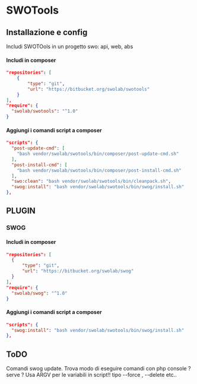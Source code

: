 # SWOTools

## Installazione e config

Includi SWOTOols in un progetto swo: api, web, abs

#### Includi in composer

```json
"repositories": [
    {
        "type": "git",
        "url": "https://bitbucket.org/swolab/swotools"
    }
],
"require": {
  "swolab/swotools": "^1.0"
}
```

#### Aggiungi i comandi script a composer
```json
"scripts": {
  "post-update-cmd": [
    "bash vendor/swolab/swotools/bin/composer/post-update-cmd.sh"
  ],
  "post-install-cmd": [
    "bash vendor/swolab/swotools/bin/composer/post-install-cmd.sh"
  ],
  "swo:clean": "bash vendor/swolab/swotools/bin/cleanpack.sh",
  "swog:install": "bash vendor/swolab/swotools/bin/swog/install.sh"
},
```
## PLUGIN

### SWOG
#### Includi in composer
```json
"repositories": [
  {
      "type": "git",
      "url": "https://bitbucket.org/swolab/swog"
  }
],
"require": {
  "swolab/swog": "^1.0"
}
```

#### Aggiungi i comandi script a composer
```json
"scripts": {
  "swog:install": "bash vendor/swolab/swotools/bin/swog/install.sh"
},
```


## ToDO
Comandi swog update.
Trova modo di eseguire comandi con php console ? serve ?
Usa ARGV per le variabili in script!! tipo --force , --delete etc..
